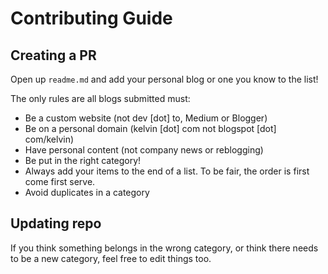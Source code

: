 # Contributing Guide

## Creating a PR

Open up `readme.md` and add your personal blog or one you know to the list!

The only rules are all blogs submitted must:

- Be a custom website (not dev [dot] to, Medium or Blogger)
- Be on a personal domain (kelvin [dot] com not blogspot [dot] com/kelvin)
- Have personal content (not company news or reblogging)
- Be put in the right category!
- Always add your items to the end of a list. To be fair, the order is first come first serve.
- Avoid duplicates in a category

## Updating repo

If you think something belongs in the wrong category, or think there needs to be a new category, feel free to edit things too.


